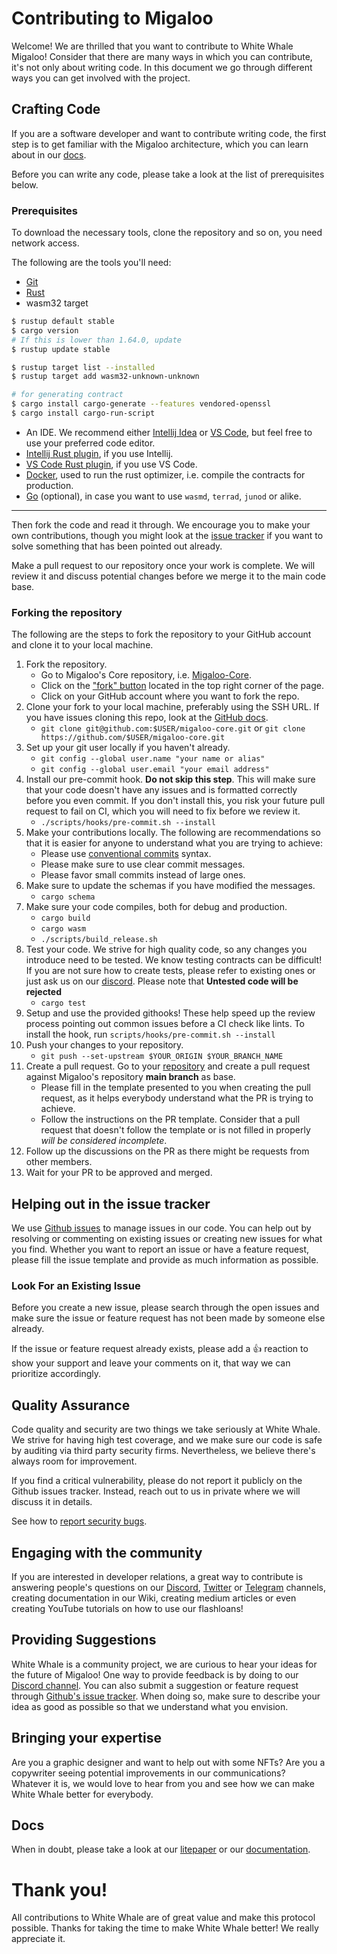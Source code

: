 # Contributing to Migaloo

Welcome! We are thrilled that you want to contribute to White Whale Migaloo! Consider that there are many ways in which
you can contribute,
it's not only about writing code. In this document we go through different ways you can get involved with the project.

## Crafting Code

If you are a software developer and want to contribute writing code, the first step is to get familiar with
the Migaloo architecture, which you can learn about in our [docs](https://white-whale-defi-platform.github.io/docs/).

Before you can write any code, please take a look at the list of prerequisites below.

### Prerequisites

To download the necessary tools, clone the repository and so on, you need network access.

The following are the tools you'll need:

- [Git](https://git-scm.com/)
- [Rust](https://rustup.rs/)
- wasm32 target

```bash
$ rustup default stable
$ cargo version
# If this is lower than 1.64.0, update
$ rustup update stable

$ rustup target list --installed
$ rustup target add wasm32-unknown-unknown

# for generating contract
$ cargo install cargo-generate --features vendored-openssl
$ cargo install cargo-run-script
```

- An IDE. We recommend either [Intellij Idea](https://www.jetbrains.com/idea/download/)
  or [VS Code](https://code.visualstudio.com/download),
  but feel free to use your preferred code editor.
- [Intellij Rust plugin](https://plugins.jetbrains.com/plugin/8182-rust), if you use Intellij.
- [VS Code Rust plugin](https://marketplace.visualstudio.com/items?itemName=rust-lang.rust), if you use VS Code.
- [Docker](https://www.docker.com/), used to run the rust optimizer, i.e. compile the contracts for production.
- [Go](https://go.dev/doc/install) (optional), in case you want to use `wasmd`, `terrad`, `junod` or alike.

--- 
Then fork the code and read it through. We encourage you to make your own contributions, though you might look at the
[issue tracker](https://github.com/White-Whale-Defi-Platform/migaloo-core/issues) if you want to solve something that
has
been pointed out already.

Make a pull request to our repository once your work is complete. We will review it and discuss potential changes before
we merge it to the main code base.

### Forking the repository

The following are the steps to fork the repository to your GitHub account and clone it to your local machine.

1. Fork the repository.
    - Go to Migaloo's Core repository, i.e. [Migaloo-Core](https://github.com/White-Whale-Defi-Platform/migaloo-core).
    - Click on the ["fork" button](https://github.com/White-Whale-Defi-Platform/migaloo-core/fork) located in the top
      right corner of the page.
    - Click on your GitHub account where you want to fork the repo.
2. Clone your fork to your local machine, preferably using the SSH URL. If you have issues cloning this repo, look at
   the
   [GitHub docs](https://docs.github.com/en/repositories/creating-and-managing-repositories/cloning-a-repository).
    - `git clone git@github.com:$USER/migaloo-core.git` or `git clone https://github.com/$USER/migaloo-core.git`
3. Set up your git user locally if you haven't already.
    - `git config --global user.name "your name or alias"`
    - `git config --global user.email "your email address"`
4. Install our pre-commit hook. **Do not skip this step**. This will make sure that your code doesn't have any issues
   and
   is formatted correctly before you even commit. If you don't install this, you risk your future pull request to fail
   on CI,
   which you will need to fix before we review it.
    - `./scripts/hooks/pre-commit.sh --install`
5. Make your contributions locally. The following are recommendations so that it is easier for anyone to understand what
   you are trying to achieve:
    - Please use [conventional commits](https://conventionalcommits.org) syntax.
    - Please make sure to use clear commit messages.
    - Please favor small commits instead of large ones.
6. Make sure to update the schemas if you have modified the messages.
    - `cargo schema`
7. Make sure your code compiles, both for debug and production.
    - `cargo build`
    - `cargo wasm`
    - `./scripts/build_release.sh`
8. Test your code. We strive for high quality code, so any changes you introduce need to be tested. We know testing
   contracts
   can be difficult! If you are not sure how to create tests, please refer to existing ones or just ask us on our
   [discord](https://discordapp.com/channels/908044702794801233/987301947440767006). Please note that **Untested code
   will be rejected**
    - `cargo test`
10. Setup and use the provided githooks! These help speed up the review process pointing out common issues before a CI
    check like lints. To install the hook, run `scripts/hooks/pre-commit.sh --install`
11. Push your changes to your repository.
    - `git push --set-upstream $YOUR_ORIGIN $YOUR_BRANCH_NAME`
12. Create a pull request. Go to your [repository](https://github.com/$USER/migaloo-core.git) and create a pull request
    against Migaloo's repository **main branch** as base.
    - Please fill in the template presented to you when creating the pull request, as it helps everybody understand what
      the PR is trying to achieve.
    - Follow the instructions on the PR template. Consider that a pull request that doesn't follow the template or is
      not filled in properly *will be considered incomplete*.
13. Follow up the discussions on the PR as there might be requests from other members.
14. Wait for your PR to be approved and merged.

## Helping out in the issue tracker

We use [Github issues](https://github.com/White-Whale-Defi-Platform/migaloo-core/issues) to manage issues in our code.
You can help out by resolving or commenting on existing issues or creating new issues for what you find. Whether you
want
to report an issue or have a feature request, please fill the issue template and provide as much information as
possible.

### Look For an Existing Issue

Before you create a new issue, please search through the open issues and make sure the issue or feature request has not
been made by someone else already.

If the issue or feature request already exists, please add a 👍 reaction to show your support and leave your comments on
it, that way we can prioritize accordingly.

## Quality Assurance

Code quality and security are two things we take seriously at White Whale. We strive for having high test coverage, and
we make sure our code is safe by auditing via third party security firms. Nevertheless, we believe there's always room
for improvement.

If you find a critical vulnerability, please do not report it publicly on the Github issues tracker. Instead, reach out
to us
in private where we will discuss it in details.

See how to [report security bugs](https://github.com/White-Whale-Defi-Platform/migaloo-core/blob/main/SECURITY.md).

## Engaging with the community

If you are interested in developer relations, a great way to contribute is answering people's questions on our
[Discord](https://discord.com/invite/tSxyyCWgYX), [Twitter](https://twitter.com/WhiteWhaleDefi)
or [Telegram](https://t.me/whitewhaleofficial)
channels, creating documentation in our Wiki, creating medium articles or even creating YouTube tutorials on how to use
our flashloans!

## Providing Suggestions

White Whale is a community project, we are curious to hear your ideas for the future of Migaloo! One way to provide
feedback
is by doing to our [Discord channel](https://discordapp.com/channels/908044702794801233/908044703373606954). You can
also
submit a suggestion or feature request
through [Github's issue tracker](https://github.com/White-Whale-Defi-Platform/migaloo-core/issues).
When doing so, make sure to describe your idea as good as possible so that we understand what you envision.

## Bringing your expertise

Are you a graphic designer and want to help out with some NFTs? Are you a copywriter seeing potential improvements in
our communications?
Whatever it is, we would love to hear from you and see how we can make White Whale better for everybody.

## Docs

When in doubt, please take a look at our [litepaper](https://whitewhale.money/LitepaperV2.pdf) or
our [documentation]([https://white-whale-defi-platform.github.io/docs/](https://ww0-1.gitbook.io/migaloo-docs/)).

# Thank you!

All contributions to White Whale are of great value and make this protocol possible. Thanks for taking the time to make
White Whale better! We really appreciate it.
